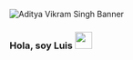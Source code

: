 ![Aditya Vikram Singh Banner]([https://raw.githubusercontent.com/AVS1508/AVS1508/master/assets/Aditya%20Vikram%20Singh%20Banner.jpg](https://github.com/lsalasr26/lsalasr26/blob/main/White%20and%20Blue%20Modern%20Business%20%20Twitter%20Header.png))



### Hola, soy Luis <img width="30px" src="https://media.tenor.com/images/3b388fe03da271d2674faf85eb7c3fcd/tenor.gif" />

<!--
**lsalasr26/lsalasr26** is a ✨ _special_ ✨ repository because its `README.md` (this file) appears on your GitHub profile.

Here are some ideas to get you started:

- 🔭 I’m currently working on ...
- 🌱 I’m currently learning ...
- 👯 I’m looking to collaborate on ...
- 🤔 I’m looking for help with ...
- 💬 Ask me about ...
- 📫 How to reach me: ...
- 😄 Pronouns: ...
- ⚡ Fun fact: ...
-->
